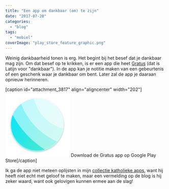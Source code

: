 ```yaml
---
title: "Een app om dankbaar (om) te zijn"
date: "2017-07-20"
categories: 
  - "blog"
tags: 
  - "mobiel"
coverImage: "play_store_feature_graphic.png"
---
```


Weinig dankbaarheid tonen is erg. Het begint bij het besef dat je dankbaar mag zijn. Om dat besef op te krikken, is er een app die heet [Gratus](http://www.androidpolice.com/2017/07/19/francisco-francos-new-app-gratus-novel-tool-reminds-stop-appreciate-life/) (dat is Latijn voor "dankbaar"). In de app kan je notitie maken van een gebeurtenis of een geschenk waar je dankbaar om bent. Later zal de app je daaraan opnieuw herinneren.

\[caption id="attachment\_3817" align="aligncenter" width="202"\][![](images/2017-07-20-12_00_33-Gratus-Android-Apps-on-Google-Play.png)](https://play.google.com/store/apps/details?id=com.franco.gratus&hl=en) Download de Gratus app op Google Play Store\[/caption\]

Ik ga de app niet meteen oplijsten in mijn [collectie katholieke apps](/page/apps-voor-android-en-ios/), want hij heeft niet echt met geloof te maken, maar een vermelding op de blog is hij zeker waard, want ook gelovigen kunnen ermee aan de slag!
